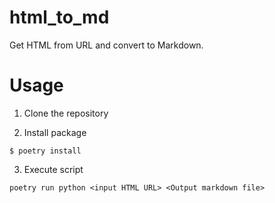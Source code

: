 # html_to_md
Get HTML from URL and convert to Markdown.

# Usage

1. Clone the repository

2. Install package

```
$ poetry install
```

3. Execute script

```
poetry run python <input HTML URL> <Output markdown file>
```
